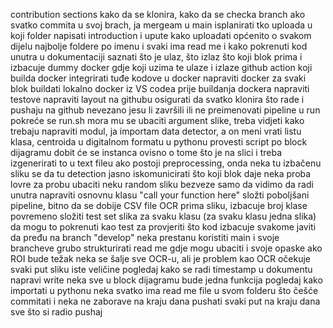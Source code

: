 contribution sections
kako da se klonira, kako da se checka branch
ako svatko commita u svoj brach, ja mergeam u main
isplanirati tko uploada u koji folder
napisati introduction i upute kako uploadati
općenito o svakom dijelu
najbolje foldere po imenu i svaki ima read me i kako pokrenuti kod unutra
u dokumentaciji saznati što je ulaz, što izlaz
što koji blok prima i izbacuje
dummy docker gdje koji uzima te ulaze i izlaze
github action koji builda docker
integrirati tuđe kodove u docker
napraviti docker za svaki blok
buildati lokalno docker iz VS codea
prije buildanja dockera napraviti testove
napraviti layout na githubu
osigurati da svatko klonira što rade i pushaju na github nevezano jesu li završili ili ne
preimenovati pipeline u run
pokreće se run.sh mora mu se ubaciti argument slike, treba vidjeti kako
trebaju napraviti modul, ja importam data detector, a on meni vrati listu klasa, centroida u digitalnom formatu
u pythonu provesti script po block dijagramu
dobit će se instanca ovisno o tome što je na slici i treba izgenerirati to u text fileu
ako postoji preprocessing, onda neka tu izbačenu sliku se da tu detection
jasno iskomunicirati što koji blok daje
neka proba lovre za probu ubaciti neku random sliku bezveze samo da vidimo da radi
unutra napraviti osnovnu klasu "call your function here"
složti poboljšani pipeline, bitno da se dobije CSV file
OCR prima sliku, izbacuje broj klase
povremeno složiti test set slika za svaku klasu (za svaku klasu jedna slika) da mogu to pokrenuti kao test za provjeriti što kod izbacuje
svakome javiti da pređu na branch "develop" neka prestanu koristiti main i svoje brancheve
grubo strukturirati read me gdje mogu ubaciti i svoje opaske
ako ROI bude težak neka se šalje sve OCR-u, ali je problem kao OCR očekuje svaki put sliku iste veličine
pogledaj kako se radi timestamp u dokumentu
napravi write
neka sve u block dijagramu bude jedna funkcija
pogledaj kako importati u pythonu
neka svatko ima read me file u svom folderu
što češće commitati i neka ne zaborave na kraju dana pushati
svaki put na kraju dana sve što si radio pushaj
